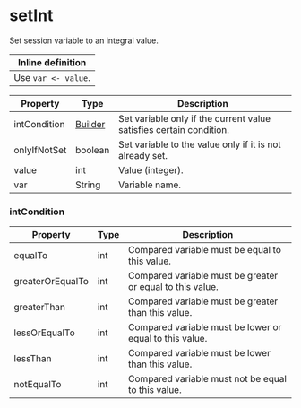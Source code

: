 # setInt

Set session variable to an integral value. 

| Inline definition |
| -------- |
| Use <code>var &lt;- value</code>. |


| Property | Type | Description |
| ------- | ------- | -------- |
| intCondition | [Builder](#intCondition) | Set variable only if the current value satisfies certain condition.  |
| onlyIfNotSet | boolean | Set variable to the value only if it is not already set.  |
| value | int | Value (integer).  |
| var | String | Variable name.  |

### <a id="intCondition"></a>intCondition

| Property | Type | Description |
| ------- | ------- | ------- |
| equalTo | int | Compared variable must be equal to this value.  |
| greaterOrEqualTo | int | Compared variable must be greater or equal to this value.  |
| greaterThan | int | Compared variable must be greater than this value.  |
| lessOrEqualTo | int | Compared variable must be lower or equal to this value.  |
| lessThan | int | Compared variable must be lower than this value.  |
| notEqualTo | int | Compared variable must not be equal to this value.  |

